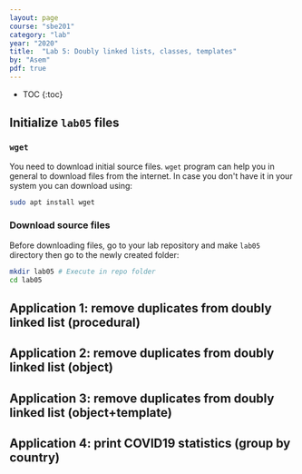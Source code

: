 ```yaml
---
layout: page
course: "sbe201"
category: "lab"
year: "2020"
title:  "Lab 5: Doubly linked lists, classes, templates"
by: "Asem"
pdf: true
---
```


* TOC
{:toc}

## Initialize `lab05` files

### `wget`

You need to download initial source files. `wget` program can help you in general to download files from the internet. In case you don't have it in your system you can download using:

```bash
sudo apt install wget
```

### Download source files

Before downloading files, go to your lab repository and make `lab05` directory then go to the newly created folder:

```bash
mkdir lab05 # Execute in repo folder
cd lab05
```





## Application 1: remove duplicates from doubly linked list (procedural)


## Application 2: remove duplicates from doubly linked list (object)


## Application 3: remove duplicates from doubly linked list (object+template)

## Application 4: print COVID19 statistics (group by country)
